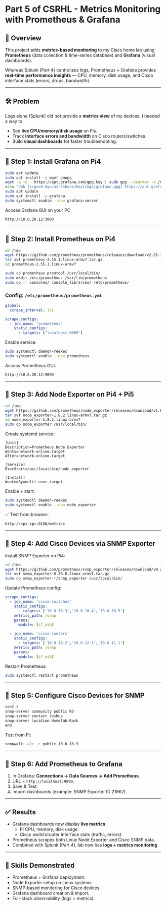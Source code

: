 # Part 5 of CSRHL - Metrics Monitoring with Prometheus & Grafana

## 📌 Overview

This project adds **metrics-based monitoring** to my Cisco home lab using **Prometheus** (data collection & time-series database) and **Grafana** (visual dashboards).

Whereas Splunk (Part 4) centralizes logs, Prometheus + Grafana provides **real-time performance insights** — CPU, memory, disk usage, and Cisco interface stats (errors, drops, bandwidth).

---

## 🛠️ Problem

Logs alone (Splunk) did not provide a **metrics view** of my devices. I needed a way to:

- See **live CPU/memory/disk usage** on Pis.
- Track **interface errors and bandwidth** on Cisco routers/switches.
- Build **visual dashboards** for faster troubleshooting.

---

## 🔧 Step 1: Install Grafana on Pi4

```bash
sudo apt update
sudo apt install -y wget gnupg
wget -q -O - https://apt.grafana.com/gpg.key | sudo gpg --dearmor -o /usr/share/keyrings/grafana.gpg
echo "deb [signed-by=/usr/share/keyrings/grafana.gpg] https://apt.grafana.com stable main" | sudo tee /etc/apt/sources.list.d/grafana.list
sudo apt update
sudo apt install -y grafana
sudo systemctl enable --now grafana-server
```

Access Grafana GUI on your PC:

```
http://10.0.20.12:3000
```

---

## 🔧 Step 2: Install Prometheus on Pi4

```bash
cd /tmp
wget https://github.com/prometheus/prometheus/releases/download/v2.55.1/prometheus-2.55.1.linux-armv7.tar.gz
tar xvf prometheus-2.55.1.linux-armv7.tar.gz
cd prometheus-2.55.1.linux-armv7

sudo cp prometheus promtool /usr/local/bin/
sudo mkdir /etc/prometheus /var/lib/prometheus
sudo cp -r consoles/ console_libraries/ /etc/prometheus/
```

### Config: `/etc/prometheus/prometheus.yml`

```yaml
global:
  scrape_interval: 15s

scrape_configs:
  - job_name: "prometheus"
    static_configs:
      - targets: ["localhost:9090"]
```

Enable service:

```bash
sudo systemctl daemon-reexec
sudo systemctl enable --now prometheus
```

Access Prometheus GUI:

```
http://10.0.20.12:9090
```

---

## 🔧 Step 3: Add Node Exporter on Pi4 + Pi5

```bash
cd /tmp
wget https://github.com/prometheus/node_exporter/releases/download/v1.8.2/node_exporter-1.8.2.linux-armv7.tar.gz
tar xvf node_exporter-1.8.2.linux-armv7.tar.gz
cd node_exporter-1.8.2.linux-armv7
sudo cp node_exporter /usr/local/bin/
```

Create systemd service:

```
[Unit]
Description=Prometheus Node Exporter
Wants=network-online.target
After=network-online.target

[Service]
ExecStart=/usr/local/bin/node_exporter

[Install]
WantedBy=multi-user.target
```

Enable + start:

```bash
sudo systemctl daemon-reexec
sudo systemctl enable --now node_exporter
```

✅ Test from browser:

```
http://<pi-ip>:9100/metrics
```

---

## 🔧 Step 4: Add Cisco Devices via SNMP Exporter

Install SNMP Exporter on Pi4:

```bash
cd /tmp
wget https://github.com/prometheus/snmp_exporter/releases/download/v0.26.0/snmp_exporter-0.26.0.linux-armv7.tar.gz
tar xvf snmp_exporter-0.26.0.linux-armv7.tar.gz
sudo cp snmp_exporter-*/snmp_exporter /usr/local/bin/
```

Update Prometheus config:

```yaml
scrape_configs:
  - job_name: 'cisco-switches'
    static_configs:
      - targets: ['10.0.10.3','10.0.10.4','10.0.10.5']
    metrics_path: /snmp
    params:
      module: [if_mib]

  - job_name: 'cisco-routers'
    static_configs:
      - targets: ['10.0.10.2','10.0.12.1','10.0.11.1']
    metrics_path: /snmp
    params:
      module: [if_mib]
```

Restart Prometheus:

```bash
sudo systemctl restart prometheus
```

---

## 🔧 Step 5: Configure Cisco Devices for SNMP

```bash
conf t
snmp-server community public RO
snmp-server contact Joshua
snmp-server location Homelab-Rack
end
```

Test from Pi:

```bash
snmpwalk -v2c -c public 10.0.10.3
```

---

## 🔧 Step 6: Add Prometheus to Grafana

1. In Grafana: **Connections → Data Sources → Add Prometheus**.
2. URL = `http://localhost:9090`.
3. Save & Test.
4. Import dashboards (example: SNMP Exporter ID 21962).

---

## ✅ Results

- Grafana dashboards now display **live metrics**:
    - Pi CPU, memory, disk usage.
    - Cisco switch/router interface stats (traffic, errors).
- Prometheus scrapes both Linux Node Exporter and Cisco SNMP data.
- Combined with Splunk (Part 4), lab now has **logs + metrics monitoring**.

---

## 🚀 Skills Demonstrated

- Prometheus + Grafana deployment.
- Node Exporter setup on Linux systems.
- SNMP-based monitoring for Cisco devices.
- Grafana dashboard creation & import.
- Full-stack observability (logs + metrics).
